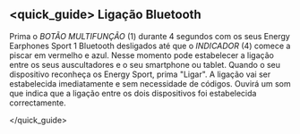 ## <quick_guide> Ligação Bluetooth

Prima o *BOTÃO MULTIFUNÇÃO* (1) durante 4 segundos com os seus Energy Earphones Sport 1 Bluetooth desligados até que o *INDICADOR* (4) comece a piscar em vermelho e azul. Nesse momento pode estabelecer a ligação entre os seus auscultadores e o seu smartphone ou tablet. Quando o seu dispositivo reconheça os Energy Sport, prima "Ligar". A ligação vai ser estabelecida imediatamente e sem necessidade de códigos. Ouvirá um som que indica que a ligação entre os dois dispositivos foi estabelecida correctamente.


</quick_guide>
